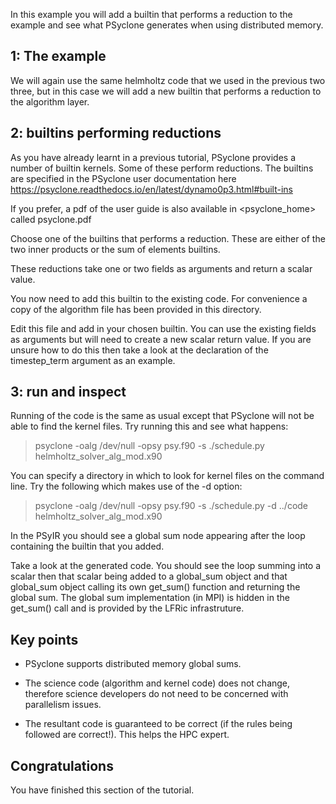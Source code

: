 In this example you will add a builtin that performs a reduction to
the example and see what PSyclone generates when using distributed
memory.

## 1: The example

We will again use the same helmholtz code that we used in the previous
two three, but in this case we will add a new builtin that performs a
reduction to the algorithm layer.

## 2: builtins performing reductions

As you have already learnt in a previous tutorial, PSyclone provides a
number of builtin kernels. Some of these perform reductions. The
builtins are specified in the PSyclone user documentation here
https://psyclone.readthedocs.io/en/latest/dynamo0p3.html#built-ins

If you prefer, a pdf of the user guide is also available in
<psyclone_home> called psyclone.pdf

Choose one of the builtins that performs a reduction. These are either
of the two inner products or the sum of elements builtins.

These reductions take one or two fields as arguments and return a scalar value.

You now need to add this builtin to the existing code. For convenience
a copy of the algorithm file has been provided in this directory.

Edit this file and add in your chosen builtin. You can use the
existing fields as arguments but will need to create a new scalar
return value. If you are unsure how to do this then take a look at the
declaration of the timestep_term argument as an example.

## 3: run and inspect

Running of the code is the same as usual except that PSyclone will not be able to find the kernel files. Try running this and see what happens:

> psyclone -oalg /dev/null -opsy psy.f90 -s ./schedule.py helmholtz_solver_alg_mod.x90

You can specify a directory in which to look for kernel files on the command line. Try the following which makes use of the -d option:

> psyclone -oalg /dev/null -opsy psy.f90 -s ./schedule.py -d ../code helmholtz_solver_alg_mod.x90

In the PSyIR you should see a global sum node appearing after the loop containing the builtin that you added.

Take a look at the generated code. You should see the loop summing
into a scalar then that scalar being added to a global_sum object and
that global_sum object calling its own get_sum() function and
returning the global sum. The global sum implementation (in MPI) is
hidden in the get_sum() call and is provided by the LFRic
infrastruture.

## Key points

* PSyclone supports distributed memory global sums.

* The science code (algorithm and kernel code) does not change,
  therefore science developers do not need to be concerned with
  parallelism issues.

* The resultant code is guaranteed to be correct (if the rules being
  followed are correct!). This helps the HPC expert.

## Congratulations

You have finished this section of the tutorial.
